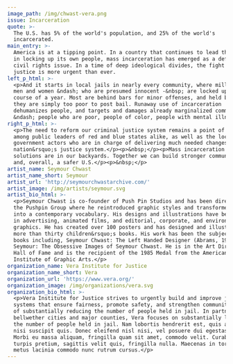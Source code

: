 ```yaml
---
image_path: /img/chwast-vera.png
issue: Incarceration
quote: >-
  The U.S. has 5% of the world's population, and 25% of the world's
  incarcerated.
main_entry: >-
  America is at a tipping point. In a country that continues to lead the world
  in locking up its own people, mass incarceration has emerged as a defining
  civil rights issue. In a time of deep ideological divides, the fight for
  justice is more urgent than ever.
left_p_html: >-
  <p>And it starts in local jails in nearly every community, where millions of
  men and women &ndash; who are presumed innocent -&nbsp; are locked up over the
  course of a year. Most are behind bars for minor offenses, and held because
  they are simply too poor to post bail. Runaway use of incarceration
  dehumanizes people, and targets and damages already marginalized communities
  &ndash; people who are poor, people of color, people with mental illness.</p>
right_p_html: >-
  <p>The need to reform our criminal justice system remains a point of agreement
  among public leaders of red and blue states alike, as well as the local
  government actors who are in charge of delivering much needed changes to our
  nation&rsquo;s justice system.</p><p>&nbsp;</p><p>Mass incarceration and its
  solutions are in our backyards. Together we can build stronger communities
  and, overall, a safer U.S.</p><p>&nbsp;</p>
artist_name: Seymour Chwast
artist_name_short: Seymour
artist_url: 'http://seymourchwastarchive.com/'
artist_image: /img/artists/seymour.svg
artist_bio_html: >-
  <p>Seymour Chwast is co-founder of Push Pin Studios and has been director of
  the Pushpin Group where he reintroduced graphic styles and transformed them
  into a contemporary vocabulary. His designs and illustrations have been used
  in advertising, animated films, and editorial, corporate, and environmental
  graphics. He has created over 100 posters and has designed and illustrated
  more than thirty children&rsquo;s books. His work has been the subject of
  books including, Seymour Chwast: The Left Handed Designer (Abrams, 1985) and
  Seymour: The Obsessive Images of Seymour Chwast. He is in the Art Directors
  Hall of Fame and is the recipient of the 1985 Medal from the American
  Institute of Graphic Arts.</p>
organization_name: Vera Institute for Justice
organization_name_short: Vera
organization_url: 'https://www.vera.org/'
organization_image: /img/organizations/vera.svg
organization_bio_html: >-
  <p>Vera Institute for Justice strives to urgently build and improve justice
  systems that ensure fairness, promote safety, and strengthen communities with
  of substantially reducing the number of people held in jail. In partnership 15
  bellwether cities and major counties, Vera focuses on substantially lowering
  the number of people held in jail. Nam lobortis hendrerit est, quis accumsan
  nisi suscipit quis. Donec eleifend nisl nisi, vel posuere dui egestas eu.
  Morbi eu massa aliquam, fringilla quam sit amet, commodo velit. Curabitur et
  turpis pretium, sagittis velit quis, fringilla nulla. Maecenas in tortor vitae
  metus lacinia commodo nunc rutrum cursus.</p>
---
```


